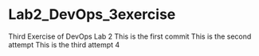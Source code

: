 # Lab2_DevOps_3exercise
Third Exercise of DevOps Lab 2
This is the first commit
This is the second attempt
This is the third attempt
4

